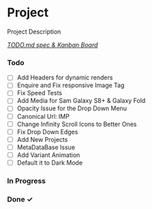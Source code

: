 # Project

Project Description

<em>[TODO.md spec & Kanban Board](https://bit.ly/3fCwKfM)</em>

### Todo

- [ ] Add Headers for dynamic renders  
- [ ] Enquire and Fix responsive Image Tag  
- [ ] Fix Speed Tests  
- [ ] Add Media for Sam Galaxy S8+ & Galaxy Fold  
- [ ] Opacity Issue for the Drop Down Menu  
- [ ] Canonical Url: IMP  
- [ ] Change Infinity Scroll Icons to Better Ones  
- [ ] Fix Drop Down Edges  
- [ ] Add New Projects  
- [ ] MetaDataBase Issue  
- [ ] Add Variant Animation  
- [ ] Default it to Dark Mode  

### In Progress


### Done ✓


